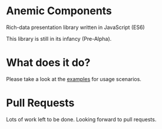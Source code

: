 # Anemic Components

Rich-data presentation library written in JavaScript (ES6)

This library is still in its infancy (Pre-Alpha).

# What does it do?

Please take a look at the [examples](./examples/index.html) for usage scenarios.

# Pull Requests

Lots of work left to be done. Looking forward to pull requests.
